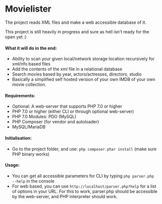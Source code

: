 # Movielister
The project reads XML files and make a web accessible database of it.

This project is still heavily in progress and sure as hell isn't ready for the open yet :)

#### What it will do in the end:
- Ability to scan your given local/network storage location recursively for xml/nfo based files
- Add the contents of the xml file in a relational database
- Search movies based by year, actors/actresses, directors, studio
- Basically a simplified self hosted version of your own IMDB of your own movie collection.

#### Requirements:
- Optional: A web-server that supports PHP 7.0 or higher 
- PHP 7.0 or higher (either CLI or through optional web-server)
- PHP 7.0 Modules: PDO (MySQL)
- PHP Composer (for vendor and autoloader)
- MySQL/MariaDB

#### Initialisation:
- Go to the project folder, and use: `php composer.phar install` (make sure PHP binary works)

#### Usage:
- You can get all accessible parameters for CLI by typing `php parser.php --help` in the console
- For web based, you can use `http://localhost/parser.php?help` for a list of options in your URL. For this to work, parser.php should be accessible by the web-server, and PHP interpreter should work.